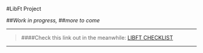 #LibFt Project

##*Work in progress,*
##*more to come*

***
>####Check this link out in the meanwhile:
[LIBFT CHECKLIST](https://raw.githubusercontent.com/eric123911/PROJECTS/master/libft/to-do) 
***